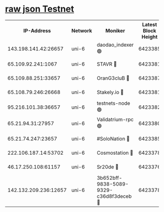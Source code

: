 [raw json Testnet](https://rpc-check.junot.stavr.tech/junot/rpc-junot-result.json)
=


<table><tr><th>IP-Address</th><th>Network</th><th>Moniker</th><th>Latest Block Height</th><th>Earliest Block Height</th><th>Catching Up</th><th>Tx Index</th><th>Voting Power</th><th>Scan Time</th></tr><tr><td>143.198.141.42:26657</td><td>uni-6</td><td>daodao_indexer 🟢</td><td>6423385</td><td>1</td><td>False</td><td>off</td><td>0</td><td>2023-12-26T02:46:08.392815608UTC</td></tr><tr><td>65.109.92.241:1067</td><td>uni-6</td><td>STAVR 🔴</td><td>6423381</td><td>1138541</td><td>False</td><td>on</td><td>6042</td><td>2023-12-26T02:45:58.163687389UTC</td></tr><tr><td>65.109.88.251:33657</td><td>uni-6</td><td>OranG3cluB 🔴</td><td>6423387</td><td>1138541</td><td>False</td><td>on</td><td>11</td><td>2023-12-26T02:46:12.790116998UTC</td></tr><tr><td>65.108.79.246:26668</td><td>uni-6</td><td>Stakely.io 🔴</td><td>6423381</td><td>1570872</td><td>False</td><td>on</td><td>1358933</td><td>2023-12-26T02:45:58.545056659UTC</td></tr><tr><td>95.216.101.38:36657</td><td>uni-6</td><td>testnets-node 🟢</td><td>6423382</td><td>1615130</td><td>False</td><td>on</td><td>0</td><td>2023-12-26T02:46:00.998968508UTC</td></tr><tr><td>65.21.94.31:27957</td><td>uni-6</td><td>Validatrium-rpc 🟢</td><td>6423380</td><td>2943363</td><td>False</td><td>on</td><td>0</td><td>2023-12-26T02:45:53.762941728UTC</td></tr><tr><td>65.21.74.247:23657</td><td>uni-6</td><td>#SoloNation 🔴</td><td>6423385</td><td>5208001</td><td>False</td><td>on</td><td>112</td><td>2023-12-26T02:46:07.446456207UTC</td></tr><tr><td>222.106.187.14:53702</td><td>uni-6</td><td>Cosmostation 🔴</td><td>6423378</td><td>5344501</td><td>False</td><td>on</td><td>110003</td><td>2023-12-26T02:45:51.330062746UTC</td></tr><tr><td>46.17.250.108:61157</td><td>uni-6</td><td>Sr20de 🔴</td><td>6423376</td><td>5727371</td><td>False</td><td>on</td><td>28</td><td>2023-12-26T02:45:45.514608544UTC</td></tr><tr><td>142.132.209.236:12657</td><td>uni-6</td><td>3b652bff-9838-5089-9329-c36d8f3deceb 🔴</td><td>6423378</td><td>6401280</td><td>False</td><td>on</td><td>157563</td><td>2023-12-26T02:45:49.925752120UTC</td></tr></table>